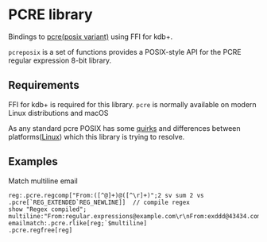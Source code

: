 # PCRE library

Bindings to [pcre(posix variant)](https://www.pcre.org/original/doc/html/pcreposix.html) using FFI for kdb+.

`pcreposix` is a set of functions provides a POSIX-style API for the PCRE regular expression 8-bit library.  

## Requirements
FFI for kdb+ is required for this library. `pcre` is normally available on modern Linux distributions and macOS

As any standard pcre POSIX has some [quirks](https://eli.thegreenplace.net/2012/11/14/some-notes-on-posix-regular-expressions) and differences between platforms([Linux](https://linux.die.net/man/3/pcreposix)) which this library is trying to resolve.

## Examples

Match multiline email
```
reg:.pcre.regcomp["From:([^@]+)@([^\r]+)";2 sv sum 2 vs .pcre[`REG_EXTENDED`REG_NEWLINE]]  // compile regex
show "Regex compiled";
multiline:"From:regular.expressions@example.com\r\nFrom:exddd@43434.com\r\nFrom:7853456@exgem.com\r\n";
emailmatch:.pcre.rlike[reg;`$multiline]
.pcre.regfree[reg]
```





